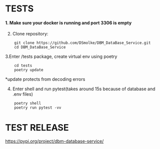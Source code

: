 # TESTS

#### 1. Make sure your docker is running and port 3306 is empty
2. Clone repository:
```angular2html
    git clone https://github.com/DSmolke/DBM_DataBase_Service.git
    cd DBM_DataBase_Service
```
3.Enter /tests package, create virtual env using poetry
```angular2html
    cd tests
    poetry update
```
*update protects from decoding errors

4. Enter shell and run pytest(takes around 15s because of database and .env files)
```angular2html
    poetry shell
    poetry run pytest -vv
```















# TEST RELEASE

https://pypi.org/project/dbm-database-service/

